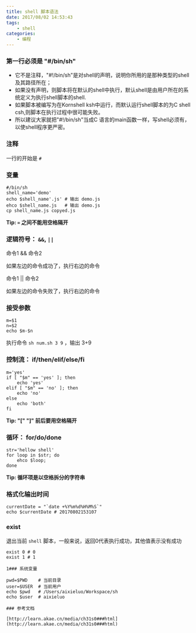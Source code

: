 ```yaml
---
title: shell 脚本语法
date: 2017/08/02 14:53:43
tags: 
	- shell
categories: 
	- 编程
---
```


### 第一行必须是 **"#/bin/sh"**

* 它不是注释，"#!/bin/sh"是对shell的声明，说明你所用的是那种类型的shell及其路径所在；
* 如果没有声明，则脚本将在默认的shell中执行，默认shell是由用户所在的系统定义为执行shell脚本的shell.
* 如果脚本被编写为在Kornshell ksh中运行，而默认运行shell脚本的为C shell csh,则脚本在执行过程中很可能失败。
* 所以建议大家就把"#!/bin/sh"当成C 语言的main函数一样，写shell必须有，以使shell程序更严密。

<!-- more -->

### 注释

一行的开始是 `#`

### 变量

```
#/bin/sh
shell_name='demo'
echo $shell_name'.js' # 输出 demo.js
ehco $shell_name.js   # 输出 demo.js
cp shell_name.js copyed.js
```

**Tip: `=` 之间不能用空格隔开**

### 逻辑符号： `&&`, `||`

命令1 && 命令2

如果左边的命令成功了，执行右边的命令

命令1 || 命令2 

如果左边的命令失败了，执行右边的命令

### 接受参数

```
m=$1
n=$2
echo $m-$n
```

执行命令 `sh num.sh 3 9` ，输出 3+9

### 控制流： **if/then/elif/else/fi**

```
m='yes'
if [ "$m" == 'yes' ]; then
	echo 'yes'
elif [ "$m" == 'no' ]; then
	echo 'no'
else 
	echo 'both'
fi
```

**Tip: "[" "]" 前后要用空格隔开**

### 循环： **for/do/done**

```
str='hellow shell'
for loop in $str; do
	ehco $loop;
done
```

**Tip: 循环项是以空格拆分的字符串**

### 格式化输出时间

```
currentDate = "`date +%Y%m%d%H%M%S`"
echo $currentDate # 20170802153107
```

### exist

退出当前 `shell` 脚本，一般来说，返回0代表执行成功，其他值表示没有成功

```
exist 0 # 0
exist 1 # 1

1### 系统变量

pwd=$PWD	# 当前目录
user=$USER	# 当前用户
echo $pwd 	# /Users/aixieluo/Workspace/sh
echo $user 	# aixieluo

### 参考文档

[http://learn.akae.cn/media/ch31s0###html](http://learn.akae.cn/media/ch31s0###html)